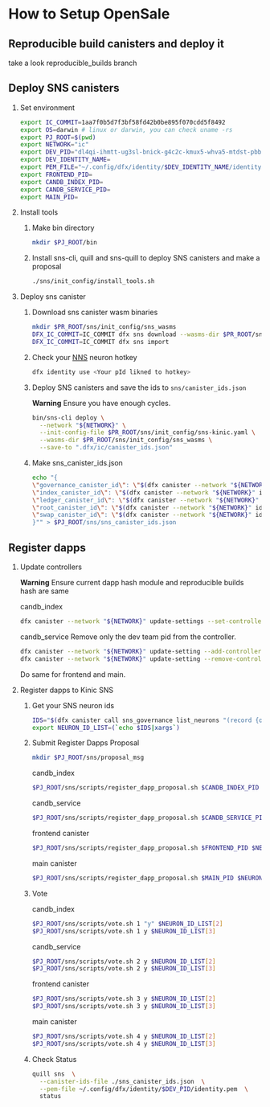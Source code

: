 
# How to Setup OpenSale

## Reproducible build canisters and deploy it

take a look reproducible_builds branch

## Deploy SNS canisters
1. Set environment

    ```bash
    export IC_COMMIT=1aa7f0b5d7f3bf58fd42b0be895f070cdd5f8492
    export OS=darwin # linux or darwin, you can check uname -rs
    export PJ_ROOT=$(pwd)
    export NETWORK="ic"
    export DEV_PID="dl4qi-ihmtt-ug3sl-bnick-g4c2c-kmux5-whva5-mtdst-pbbmh-vkcpf-bae"
    export DEV_IDENTITY_NAME=
    export PEM_FILE="~/.config/dfx/identity/$DEV_IDENTITY_NAME/identity.pem"
    export FRONTEND_PID=
    export CANDB_INDEX_PID=
    export CANDB_SERVICE_PID=
    export MAIN_PID=
    ```

1. Install tools
    1. Make bin directory
        ```bash
        mkdir $PJ_ROOT/bin
        ```
    1. Install sns-cli, quill and sns-quill to deploy SNS canisters and make a proposal
        ```bash
        ./sns/init_config/install_tools.sh
        ```

1. Deploy sns canister
    
    1. Download sns canister wasm binaries

        ```bash
        mkdir $PR_ROOT/sns/init_config/sns_wasms
        DFX_IC_COMMIT=IC_COMMIT dfx sns download --wasms-dir $PR_ROOT/sns/init_config/sns_wasms
        DFX_IC_COMMIT=IC_COMMIT dfx sns import
        ```


    1. Check your [NNS](https://nns.ic0.app/) neuron hotkey 
        ```bash
        dfx identity use <Your pId likned to hotkey>
        ```

    1. Deploy SNS canisters and save the ids to `sns/canister_ids.json`
        
        **Warning**
        Ensure you have enough cycles.

        ```bash
        bin/sns-cli deploy \
          --network "${NETWORK}" \
          --init-config-file $PR_ROOT/sns/init_config/sns-kinic.yaml \
          --wasms-dir $PR_ROOT/sns/init_config/sns_wasms \
          --save-to ".dfx/ic/canister_ids.json"
        ```
    
    1. Make sns_canister_ids.json
        ```bash
        echo "{
        \"governance_canister_id\": \"$(dfx canister --network "${NETWORK}" id sns_governance)\",
        \"index_canister_id\": \"$(dfx canister --network "${NETWORK}" id sns_index)\",
        \"ledger_canister_id\": \"$(dfx canister --network "${NETWORK}" id sns_ledger)\",
        \"root_canister_id\": \"$(dfx canister --network "${NETWORK}" id sns_root)\",
        \"swap_canister_id\": \"$(dfx canister --network "${NETWORK}" id sns_swap)\"
        }"" > $PJ_ROOT/sns/sns_canister_ids.json
        ```


## Register dapps

1. Update controllers

    **Warning**
    Ensure current dapp hash module and reproducible builds hash are same

    candb_index
    ```bash
    dfx canister --network "${NETWORK}" update-settings --set-controller $(dfx canister --network "${NETWORK}" id sns_root) candb_index
    ```

    candb_service
    Remove only the dev team pid from the controller.
    ```bash
    dfx canister --network "${NETWORK}" update-setting --add-controller $(dfx canister --network "${NETWORK}" id sns_root) $CANDB_SERVICE_PID
    dfx canister --network "${NETWORK}" update-setting --remove-controller $DEV_PID $CANDB_SERVICE_PID
    ```

    Do same for frontend and main.

1. Register dapps to Kinic SNS

    1. Get your SNS neuron ids

        ```bash
        IDS="$(dfx canister call sns_governance list_neurons "(record {of_principal = opt principal\"$DEV_PID\"; limit = 0})" | grep "^          id = blob" | sed "s/^ *id = \(.*\);$/'(\1)'/" | xargs -L1 bin/didc encode | sed 's/^.\{20\}//')" && \
        export NEURON_ID_LIST=(`echo $IDS|xargs`)
        ```
    1. Submit Register Dapps Proposal
        

        ```bash
        mkdir $PJ_ROOT/sns/proposal_msg
        ```

        candb_index
        ```bash
        $PJ_ROOT/sns/scripts/register_dapp_proposal.sh $CANDB_INDEX_PID $NEURON_ID_LIST[1]
        ```

        candb_service
        ```bash
        $PJ_ROOT/sns/scripts/register_dapp_proposal.sh $CANDB_SERVICE_PID $NEURON_ID_LIST[1]
        ```

        frontend canister
        ```bash
        $PJ_ROOT/sns/scripts/register_dapp_proposal.sh $FRONTEND_PID $NEURON_ID_LIST[1]
        ```

        main canister
        ```bash
        $PJ_ROOT/sns/scripts/register_dapp_proposal.sh $MAIN_PID $NEURON_ID_LIST[1]
        ```

    1. Vote

        candb_index
        ```bash
        $PJ_ROOT/sns/scripts/vote.sh 1 "y" $NEURON_ID_LIST[2]
        $PJ_ROOT/sns/scripts/vote.sh 1 y $NEURON_ID_LIST[3]
        ```

        candb_service
        ```bash
        $PJ_ROOT/sns/scripts/vote.sh 2 y $NEURON_ID_LIST[2]
        $PJ_ROOT/sns/scripts/vote.sh 2 y $NEURON_ID_LIST[3]
        ```

        frontend canister
        ```bash
        $PJ_ROOT/sns/scripts/vote.sh 3 y $NEURON_ID_LIST[2]
        $PJ_ROOT/sns/scripts/vote.sh 3 y $NEURON_ID_LIST[3]
        ```

        main canister
        ```bash
        $PJ_ROOT/sns/scripts/vote.sh 4 y $NEURON_ID_LIST[2]
        $PJ_ROOT/sns/scripts/vote.sh 4 y $NEURON_ID_LIST[3]
        ```
    
    1. Check Status
        ```bash
        quill sns  \
          --canister-ids-file ./sns_canister_ids.json  \
          --pem-file ~/.config/dfx/identity/$DEV_PID/identity.pem  \
          status
        ```